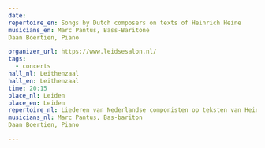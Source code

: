 ```yaml
---
date:
repertoire_en: Songs by Dutch composers on texts of Heinrich Heine
musicians_en: Marc Pantus, Bass-Baritone
Daan Boertien, Piano

organizer_url: https://www.leidsesalon.nl/
tags:
  - concerts
hall_nl: Leithenzaal
hall_en: Leithenzaal
time: 20:15
place_nl: Leiden
place_en: Leiden
repertoire_nl: Liederen van Nederlandse componisten op teksten van Heinrich Heine
musicians_nl: Marc Pantus, Bas-bariton
Daan Boertien, Piano

---
```


